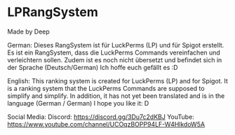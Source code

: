# LPRangSystem

Made by Deep

German:
Dieses RangSystem ist für LuckPerms (LP) und für Spigot erstellt.
Es ist ein RangSystem, dass die LuckPerms Commands vereinfachen und verleichtern sollen.
Zudem ist es noch nicht übersetzt und befindet sich in der Sprache (Deutsch/German)
Ich hoffe euch gefällt es :D

English:
This ranking system is created for LuckPerms (LP) and for Spigot.
It is a ranking system that the LuckPerms Commands are supposed to simplify and simplify.
In addition, it has not yet been translated and is in the language (German / German)
I hope you like it: D

Social Media:
Discord: https://discord.gg/3Du7c2dKBJ
YouTube: https://www.youtube.com/channel/UCOqzBOPP94LF-W4HlkdoW5A
